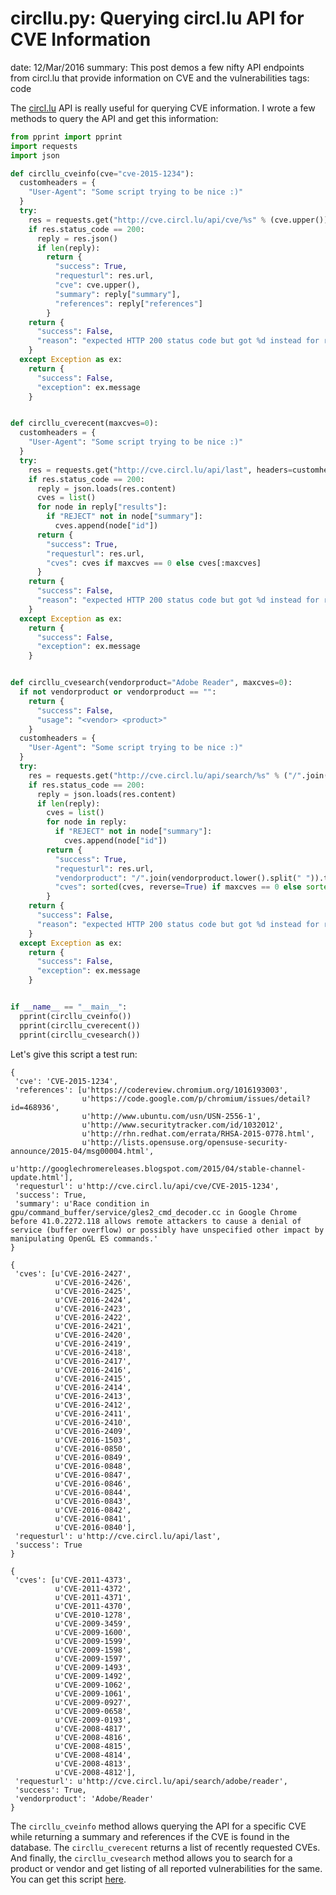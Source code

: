 circllu.py: Querying circl.lu API for CVE Information
=====================================================
date: 12/Mar/2016
summary: This post demos a few nifty API endpoints from circl.lu that provide information on CVE and the vulnerabilities
tags: code

The [circl.lu](https://www.circl.lu/services/cve-search/#public-web-api-of-cve-search) API is really useful for querying CVE information. I wrote a few methods to query the API and get this information:

```python
from pprint import pprint
import requests
import json

def circllu_cveinfo(cve="cve-2015-1234"):
  customheaders = {
    "User-Agent": "Some script trying to be nice :)"
  }
  try:
    res = requests.get("http://cve.circl.lu/api/cve/%s" % (cve.upper()), headers=customheaders, verify=False)
    if res.status_code == 200:
      reply = res.json()
      if len(reply):
        return {
          "success": True,
          "requesturl": res.url,
          "cve": cve.upper(),
          "summary": reply["summary"],
          "references": reply["references"]
        }
    return {
      "success": False,
      "reason": "expected HTTP 200 status code but got %d instead for requesturl" % (res.status_code)
    }
  except Exception as ex:
    return {
      "success": False,
      "exception": ex.message
    }


def circllu_cverecent(maxcves=0):
  customheaders = {
    "User-Agent": "Some script trying to be nice :)"
  }
  try:
    res = requests.get("http://cve.circl.lu/api/last", headers=customheaders, verify=False)
    if res.status_code == 200:
      reply = json.loads(res.content)
      cves = list()
      for node in reply["results"]:
        if "REJECT" not in node["summary"]:
          cves.append(node["id"])
      return {
        "success": True,
        "requesturl": res.url,
        "cves": cves if maxcves == 0 else cves[:maxcves]
      }
    return {
      "success": False,
      "reason": "expected HTTP 200 status code but got %d instead for requesturl" % (res.status_code)
    }
  except Exception as ex:
    return {
      "success": False,
      "exception": ex.message
    }


def circllu_cvesearch(vendorproduct="Adobe Reader", maxcves=0):
  if not vendorproduct or vendorproduct == "":
    return {
      "success": False,
      "usage": "<vendor> <product>"
    }
  customheaders = {
    "User-Agent": "Some script trying to be nice :)"
  }
  try:
    res = requests.get("http://cve.circl.lu/api/search/%s" % ("/".join(vendorproduct.lower().split(" "))), headers=customheaders, verify=False)
    if res.status_code == 200:
      reply = json.loads(res.content)
      if len(reply):
        cves = list()
        for node in reply:
          if "REJECT" not in node["summary"]:
            cves.append(node["id"])
        return {
          "success": True,
          "requesturl": res.url,
          "vendorproduct": "/".join(vendorproduct.lower().split(" ")).title(),
          "cves": sorted(cves, reverse=True) if maxcves == 0 else sorted(cves, reverse=True)[:maxcves]
        }
    return {
      "success": False,
      "reason": "expected HTTP 200 status code but got %d instead for requesturl" % (res.status_code)
    }
  except Exception as ex:
    return {
      "success": False,
      "exception": ex.message
    }


if __name__ == "__main__":
  pprint(circllu_cveinfo())
  pprint(circllu_cverecent())
  pprint(circllu_cvesearch())
```

Let's give this script a test run:

```console
{
 'cve': 'CVE-2015-1234',
 'references': [u'https://codereview.chromium.org/1016193003',
                u'https://code.google.com/p/chromium/issues/detail?id=468936',
                u'http://www.ubuntu.com/usn/USN-2556-1',
                u'http://www.securitytracker.com/id/1032012',
                u'http://rhn.redhat.com/errata/RHSA-2015-0778.html',
                u'http://lists.opensuse.org/opensuse-security-announce/2015-04/msg00004.html',
                u'http://googlechromereleases.blogspot.com/2015/04/stable-channel-update.html'],
 'requesturl': u'http://cve.circl.lu/api/cve/CVE-2015-1234',
 'success': True,
 'summary': u'Race condition in gpu/command_buffer/service/gles2_cmd_decoder.cc in Google Chrome before 41.0.2272.118 allows remote attackers to cause a denial of service (buffer overflow) or possibly have unspecified other impact by manipulating OpenGL ES commands.'
}

{
 'cves': [u'CVE-2016-2427',
          u'CVE-2016-2426',
          u'CVE-2016-2425',
          u'CVE-2016-2424',
          u'CVE-2016-2423',
          u'CVE-2016-2422',
          u'CVE-2016-2421',
          u'CVE-2016-2420',
          u'CVE-2016-2419',
          u'CVE-2016-2418',
          u'CVE-2016-2417',
          u'CVE-2016-2416',
          u'CVE-2016-2415',
          u'CVE-2016-2414',
          u'CVE-2016-2413',
          u'CVE-2016-2412',
          u'CVE-2016-2411',
          u'CVE-2016-2410',
          u'CVE-2016-2409',
          u'CVE-2016-1503',
          u'CVE-2016-0850',
          u'CVE-2016-0849',
          u'CVE-2016-0848',
          u'CVE-2016-0847',
          u'CVE-2016-0846',
          u'CVE-2016-0844',
          u'CVE-2016-0843',
          u'CVE-2016-0842',
          u'CVE-2016-0841',
          u'CVE-2016-0840'],
 'requesturl': u'http://cve.circl.lu/api/last',
 'success': True
}

{
 'cves': [u'CVE-2011-4373',
          u'CVE-2011-4372',
          u'CVE-2011-4371',
          u'CVE-2011-4370',
          u'CVE-2010-1278',
          u'CVE-2009-3459',
          u'CVE-2009-1600',
          u'CVE-2009-1599',
          u'CVE-2009-1598',
          u'CVE-2009-1597',
          u'CVE-2009-1493',
          u'CVE-2009-1492',
          u'CVE-2009-1062',
          u'CVE-2009-1061',
          u'CVE-2009-0927',
          u'CVE-2009-0658',
          u'CVE-2009-0193',
          u'CVE-2008-4817',
          u'CVE-2008-4816',
          u'CVE-2008-4815',
          u'CVE-2008-4814',
          u'CVE-2008-4813',
          u'CVE-2008-4812'],
 'requesturl': u'http://cve.circl.lu/api/search/adobe/reader',
 'success': True,
 'vendorproduct': 'Adobe/Reader'
}
```

The `circllu_cveinfo` method allows querying the API for a specific CVE while returning a summary and references if the CVE is found in the database. The `circllu_cverecent` returns a list of recently requested CVEs. And finally, the `circllu_cvesearch` method allows you to search for a product or vendor and get listing of all reported vulnerabilities for the same. You can get this script [here](https://gist.github.com/7h3rAm/812eff486865f30c0da5c4a9d41ff73e).